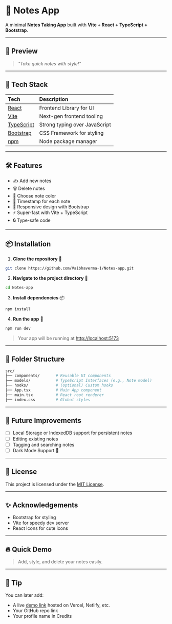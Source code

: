 # 📝 Notes App

A minimal **Notes Taking App** built with **Vite + React + TypeScript + Bootstrap**.

---

## 📸 Preview

> _"Take quick notes with style!"_  


---

## 🚀 Tech Stack

| Tech | Description |
|:---|:---|
| [React](https://react.dev/) | Frontend Library for UI |
| [Vite](https://vitejs.dev/) | Next-gen frontend tooling |
| [TypeScript](https://www.typescriptlang.org/) | Strong typing over JavaScript |
| [Bootstrap](https://getbootstrap.com/) | CSS Framework for styling |
| [npm](https://www.npmjs.com/) | Node package manager |

---

## 🛠 Features

- ✍️ Add new notes
- 🗑 Delete notes
- 🎨 Choose note color
- 📅 Timestamp for each note
- 💬 Responsive design with Bootstrap
- ⚡ Super-fast with Vite + TypeScript
- 🔒 Type-safe code

---

## 📦 Installation

1. **Clone the repository** 📁

```bash
git clone https://github.com/Vaibhaverma-1/Notes-app.git
```

2. **Navigate to the project directory** 🏡

```bash
cd Notes-app
```

3. **Install dependencies** 📦

```bash
npm install
```

4. **Run the app** 🚀

```bash
npm run dev
```

> Your app will be running at [http://localhost:5173](http://localhost:5173)

---

## 🧩 Folder Structure

```bash
src/
├── components/       # Reusable UI components
├── models/           # TypeScript Interfaces (e.g., Note model)
├── hooks/            # (optional) Custom hooks
├── App.tsx           # Main App component
├── main.tsx          # React root renderer
├── index.css         # Global styles
```

---

## 🧪 Future Improvements

- [ ] Local Storage or IndexedDB support for persistent notes
- [ ] Editing existing notes
- [ ] Tagging and searching notes
- [ ] Dark Mode Support 🌙

---

## 📄 License

This project is licensed under the [MIT License](LICENSE).

---

## ✨ Acknowledgements

- Bootstrap for styling
- Vite for speedy dev server
- React Icons for cute icons

---

## 🔥 Quick Demo

> Add, style, and delete your notes easily.

---

## 📌 Tip

You can later add:
- A live [demo link](#) hosted on Vercel, Netlify, etc.
- Your GitHub repo link
- Your profile name in Credits
